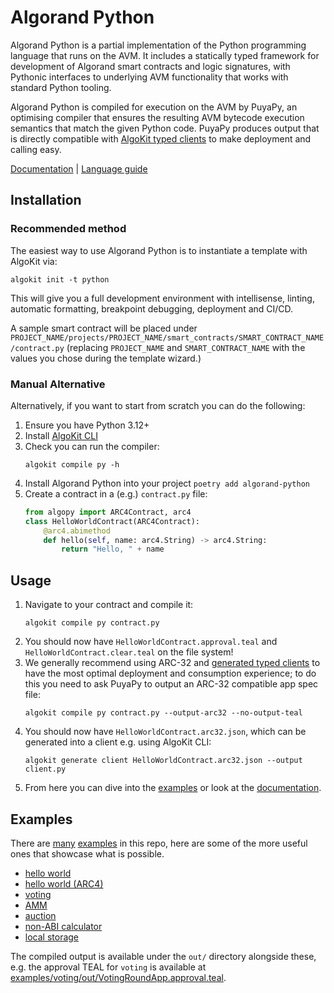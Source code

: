 # Algorand Python

Algorand Python is a partial implementation of the Python programming language that runs on the AVM. It includes a statically typed framework for development of Algorand smart contracts and logic signatures, with Pythonic interfaces to underlying AVM functionality that works with standard Python tooling.

Algorand Python is compiled for execution on the AVM by PuyaPy, an optimising compiler that ensures the resulting AVM bytecode execution semantics that match the given Python code. PuyaPy produces output that is directly compatible with [AlgoKit typed clients](https://github.com/algorandfoundation/algokit-cli/blob/main/docs/features/generate.md#1-typed-clients) to make deployment and calling easy.

[Documentation](https://algorandfoundation.github.io/puya/) | [Language guide](https://algorandfoundation.github.io/puya/language-guide.html)

## Installation

### Recommended method

The easiest way to use Algorand Python is to instantiate a template with AlgoKit via:

```algokit init -t python```

This will give you a full development environment with intellisense, linting, automatic formatting, breakpoint debugging, deployment and CI/CD.

A sample smart contract will be placed under `PROJECT_NAME/projects/PROJECT_NAME/smart_contracts/SMART_CONTRACT_NAME/contract.py` (replacing `PROJECT_NAME` and `SMART_CONTRACT_NAME` with the values you chose during the template wizard.)

### Manual Alternative

Alternatively, if you want to start from scratch you can do the following:

1. Ensure you have Python 3.12+
2. Install [AlgoKit CLI](https://github.com/algorandfoundation/algokit-cli?tab=readme-ov-file#install)
3. Check you can run the compiler:
    ```shell
    algokit compile py -h
    ```
4. Install Algorand Python into your project `poetry add algorand-python`
5. Create a contract in a (e.g.) `contract.py` file:
    ```python
    from algopy import ARC4Contract, arc4
    class HelloWorldContract(ARC4Contract):
        @arc4.abimethod
        def hello(self, name: arc4.String) -> arc4.String:
            return "Hello, " + name
    ```

## Usage

1. Navigate to your contract and compile it:
    ```shell
    algokit compile py contract.py
    ```
2. You should now have `HelloWorldContract.approval.teal` and `HelloWorldContract.clear.teal` on the file system!
3. We generally recommend using ARC-32 and [generated typed clients](https://github.com/algorandfoundation/algokit-cli/blob/main/docs/features/generate.md#1-typed-clients) to have the most optimal deployment and consumption experience; to do this you need to ask PuyaPy to output an ARC-32 compatible app spec file:
    ```shell
    algokit compile py contract.py --output-arc32 --no-output-teal
    ```
4. You should now have `HelloWorldContract.arc32.json`, which can be generated into a client e.g. using AlgoKit CLI:
    ```shell
    algokit generate client HelloWorldContract.arc32.json --output client.py
    ```
5. From here you can dive into the [examples](https://github.com/algorandfoundation/puya/tree/main/examples) or look at the [documentation](https://algorandfoundation.github.io/puya/).

## Examples

There are [many](https://github.com/algorandfoundation/puya/tree/main/examples) [examples](https://github.com/algorandfoundation/puya/tree/main/test_cases) in this repo, here are some of the more useful ones that showcase what
is possible.

-   [hello world](https://github.com/algorandfoundation/puya/tree/main/examples/hello_world/contract.py)
-   [hello world (ARC4)](https://github.com/algorandfoundation/puya/tree/main/examples/hello_world_arc4/contract.py)
-   [voting](https://github.com/algorandfoundation/puya/tree/main/examples/voting/voting.py)
-   [AMM](https://github.com/algorandfoundation/puya/tree/main/examples/amm/contract.py)
-   [auction](https://github.com/algorandfoundation/puya/tree/main/examples/auction/contract.py)
-   [non-ABI calculator](https://github.com/algorandfoundation/puya/tree/main/examples/calculator/contract.py)
-   [local storage](https://github.com/algorandfoundation/puya/tree/main/examples/local_state/local_state_contract.py)

The compiled output is available under the `out/` directory alongside these, e.g. the approval
TEAL for `voting` is available at [examples/voting/out/VotingRoundApp.approval.teal](https://github.com/algorandfoundation/puya/blob/main/examples/voting/out/VotingRoundApp.approval.teal).
